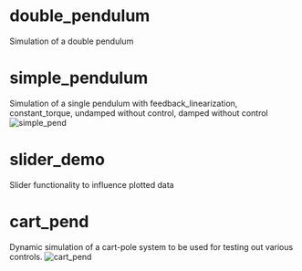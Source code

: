 # double_pendulum
Simulation of a double pendulum
# simple_pendulum
Simulation of a single pendulum with feedback_linearization, constant_torque, undamped without control, damped without control
![simple_pend](https://user-images.githubusercontent.com/43415631/54503312-afce4480-48fc-11e9-9e40-e2b63fb08fff.gif)
# slider_demo
Slider functionality to influence plotted data
# cart_pend
Dynamic simulation of a cart-pole system to be used for testing out various controls.
![cart_pend](https://user-images.githubusercontent.com/43415631/54503186-16069780-48fc-11e9-97e9-2c8d65f20fca.gif)
